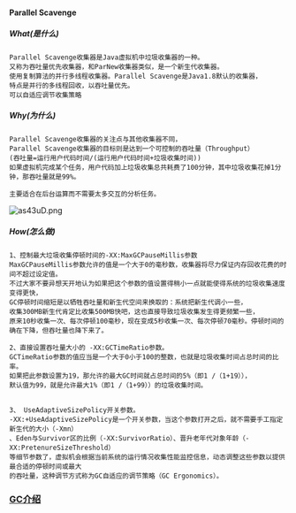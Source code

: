 #### Parallel Scavenge

##### What(是什么)

```text
Parallel Scavenge收集器是Java虚拟机中垃圾收集器的一种。
又称为吞吐量优先收集器，和ParNew收集器类似，是一个新生代收集器。
使用复制算法的并行多线程收集器。Parallel Scavenge是Java1.8默认的收集器，
特点是并行的多线程回收，以吞吐量优先。
可以自适应调节收集策略

```


##### Why(为什么)


```text
Parallel Scavenge收集器的关注点与其他收集器不同， 
Parallel Scavenge收集器的目标则是达到一个可控制的吞吐量（Throughput）
(吞吐量=运行用户代码时间/(运行用户代码时间+垃圾收集时间))
如果虚拟机完成某个任务，用户代码加上垃圾收集总共耗费了100分钟，其中垃圾收集花掉1分钟，那吞吐量就是99%。

主要适合在后台运算而不需要太多交互的分析任务。

```
![as43uD.png](https://s1.ax1x.com/2020/08/05/as43uD.png)

##### How(怎么做)

```text
1、控制最大垃圾收集停顿时间的-XX:MaxGCPauseMillis参数
MaxGCPauseMillis参数允许的值是一个大于0的毫秒数，收集器将尽力保证内存回收花费的时间不超过设定值。
不过大家不要异想天开地认为如果把这个参数的值设置得稍小一点就能使得系统的垃圾收集速度变得更快，
GC停顿时间缩短是以牺牲吞吐量和新生代空间来换取的：系统把新生代调小一些，
收集300MB新生代肯定比收集500MB快吧，这也直接导致垃圾收集发生得更频繁一些，
原来10秒收集一次、每次停顿100毫秒，现在变成5秒收集一次、每次停顿70毫秒。停顿时间的确在下降，但吞吐量也降下来了。

2、直接设置吞吐量大小的 -XX:GCTimeRatio参数。
GCTimeRatio参数的值应当是一个大于0小于100的整数，也就是垃圾收集时间占总时间的比率。
如果把此参数设置为19，那允许的最大GC时间就占总时间的5%（即1 /（1+19）），
默认值为99，就是允许最大1%（即1 /（1+99））的垃圾收集时间。  


3、 UseAdaptiveSizePolicy开关参数。
-XX:+UseAdaptiveSizePolicy是一个开关参数，当这个参数打开之后，就不需要手工指定新生代的大小（-Xmn）
、Eden与Survivor区的比例（-XX:SurvivorRatio）、晋升老年代对象年龄（-XX:PretenureSizeThreshold）
等细节参数了，虚拟机会根据当前系统的运行情况收集性能监控信息，动态调整这些参数以提供最合适的停顿时间或最大
的吞吐量，这种调节方式称为GC自适应的调节策略（GC Ergonomics）。

```

### [GC介绍](../README.md)